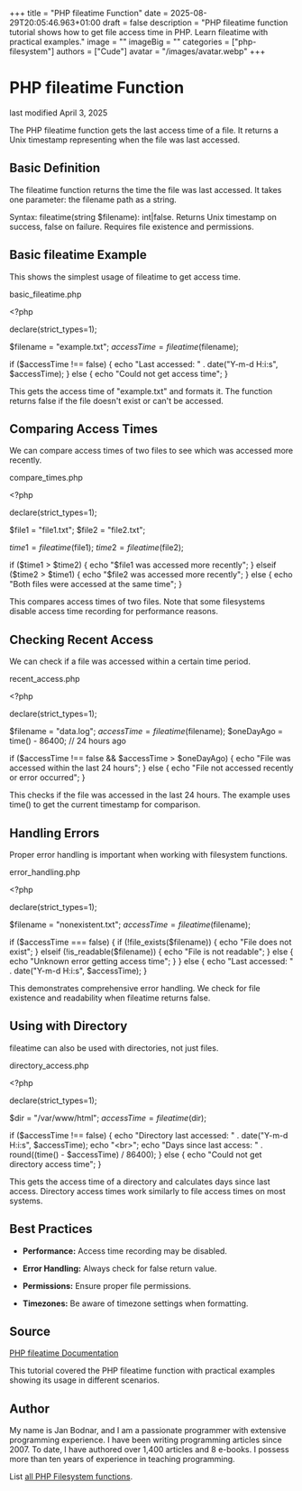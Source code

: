 +++
title = "PHP fileatime Function"
date = 2025-08-29T20:05:46.963+01:00
draft = false
description = "PHP fileatime function tutorial shows how to get file access time in PHP. Learn fileatime with practical examples."
image = ""
imageBig = ""
categories = ["php-filesystem"]
authors = ["Cude"]
avatar = "/images/avatar.webp"
+++

# PHP fileatime Function

last modified April 3, 2025

The PHP fileatime function gets the last access time of a file. It
returns a Unix timestamp representing when the file was last accessed.

## Basic Definition

The fileatime function returns the time the file was last accessed.
It takes one parameter: the filename path as a string.

Syntax: fileatime(string $filename): int|false. Returns Unix
timestamp on success, false on failure. Requires file existence and permissions.

## Basic fileatime Example

This shows the simplest usage of fileatime to get access time.

basic_fileatime.php
  

&lt;?php

declare(strict_types=1);

$filename = "example.txt";
$accessTime = fileatime($filename);

if ($accessTime !== false) {
    echo "Last accessed: " . date("Y-m-d H:i:s", $accessTime);
} else {
    echo "Could not get access time";
}

This gets the access time of "example.txt" and formats it. The function returns
false if the file doesn't exist or can't be accessed.

## Comparing Access Times

We can compare access times of two files to see which was accessed more recently.

compare_times.php
  

&lt;?php

declare(strict_types=1);

$file1 = "file1.txt";
$file2 = "file2.txt";

$time1 = fileatime($file1);
$time2 = fileatime($file2);

if ($time1 &gt; $time2) {
    echo "$file1 was accessed more recently";
} elseif ($time2 &gt; $time1) {
    echo "$file2 was accessed more recently";
} else {
    echo "Both files were accessed at the same time";
}

This compares access times of two files. Note that some filesystems disable access
time recording for performance reasons.

## Checking Recent Access

We can check if a file was accessed within a certain time period.

recent_access.php
  

&lt;?php

declare(strict_types=1);

$filename = "data.log";
$accessTime = fileatime($filename);
$oneDayAgo = time() - 86400; // 24 hours ago

if ($accessTime !== false &amp;&amp; $accessTime &gt; $oneDayAgo) {
    echo "File was accessed within the last 24 hours";
} else {
    echo "File not accessed recently or error occurred";
}

This checks if the file was accessed in the last 24 hours. The example uses
time() to get the current timestamp for comparison.

## Handling Errors

Proper error handling is important when working with filesystem functions.

error_handling.php
  

&lt;?php

declare(strict_types=1);

$filename = "nonexistent.txt";
$accessTime = fileatime($filename);

if ($accessTime === false) {
    if (!file_exists($filename)) {
        echo "File does not exist";
    } elseif (!is_readable($filename)) {
        echo "File is not readable";
    } else {
        echo "Unknown error getting access time";
    }
} else {
    echo "Last accessed: " . date("Y-m-d H:i:s", $accessTime);
}

This demonstrates comprehensive error handling. We check for file existence and
readability when fileatime returns false.

## Using with Directory

fileatime can also be used with directories, not just files.

directory_access.php
  

&lt;?php

declare(strict_types=1);

$dir = "/var/www/html";
$accessTime = fileatime($dir);

if ($accessTime !== false) {
    echo "Directory last accessed: " . date("Y-m-d H:i:s", $accessTime);
    echo "&lt;br&gt;";
    echo "Days since last access: " . round((time() - $accessTime) / 86400);
} else {
    echo "Could not get directory access time";
}

This gets the access time of a directory and calculates days since last access.
Directory access times work similarly to file access times on most systems.

## Best Practices

- **Performance:** Access time recording may be disabled.

- **Error Handling:** Always check for false return value.

- **Permissions:** Ensure proper file permissions.

- **Timezones:** Be aware of timezone settings when formatting.

## Source

[PHP fileatime Documentation](https://www.php.net/manual/en/function.fileatime.php)

This tutorial covered the PHP fileatime function with practical
examples showing its usage in different scenarios.

## Author

My name is Jan Bodnar, and I am a passionate programmer with extensive
programming experience. I have been writing programming articles since 2007.
To date, I have authored over 1,400 articles and 8 e-books. I possess more
than ten years of experience in teaching programming.

List [all PHP Filesystem functions](/php/#php-fs).